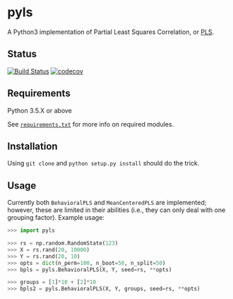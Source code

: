 # pyls
A Python3 implementation of Partial Least Squares Correlation, or [PLS](https://www.rotman-baycrest.on.ca/index.php?section=84).

## Status
[![Build Status](https://travis-ci.org/rmarkello/pyls.svg?branch=master)](https://travis-ci.org/rmarkello/pyls)
[![codecov](https://codecov.io/gh/rmarkello/pyls/branch/master/graph/badge.svg)](https://codecov.io/gh/rmarkello/pyls)

## Requirements
Python 3.5.X or above

See [`requirements.txt`](https://github.com/rmarkello/pyls/blob/master/requirements.txt) for more info on required modules.

## Installation
Using `git clone` and `python setup.py install` should do the trick.

## Usage
Currently both `BehavioralPLS` and `MeanCenteredPLS` are implemented; however, these are limited in their abilities (i.e., they can only deal with one grouping factor). Example usage:

```python
>>> import pyls

>>> rs = np.random.RandomState(123)
>>> X = rs.rand(20, 10000)
>>> Y = rs.rand(20, 10)
>>> opts = dict(n_perm=100, n_boot=50, n_split=50)
>>> bpls = pyls.BehavioralPLS(X, Y, seed=rs, **opts)

>>> groups = [1]*10 + [2]*10
>>> bpls2 = pyls.BehavioralPLS(X, Y, groups, seed=rs, **opts)
```
